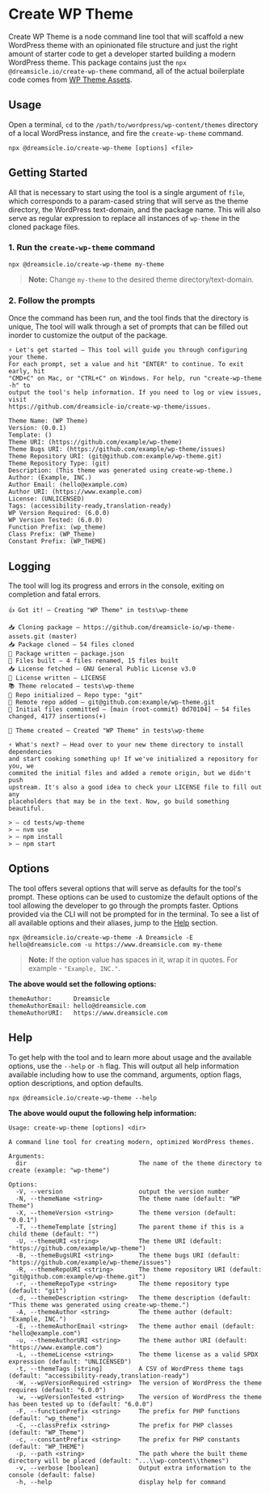 # Create WP Theme

Create WP Theme is a node command line tool that will scaffold a new WordPress theme with an opinionated file structure and just the right amount of starter code to get a developer started building a modern WordPress theme. This package contains just the `npx @dreamsicle.io/create-wp-theme` command, all of the actual boilerplate code comes from [WP Theme Assets](https://github.com/dreamsicle-io/wp-theme-assets).

## Usage

Open a terminal, `cd` to the `/path/to/wordpress/wp-content/themes` directory of a local WordPress instance, and fire the `create-wp-theme` command.

```shell 
npx @dreamsicle.io/create-wp-theme [options] <file>
```

## Getting Started

All that is necessary to start using the tool is a single argument of `file`, which corresponds to a param-cased string that will serve as the theme directory, the WordPress text-domain, and the package name. This will also serve as regular expression to replace all instances of `wp-theme` in the cloned package files.

### 1. Run the `create-wp-theme` command

```shell
npx @dreamsicle.io/create-wp-theme my-theme
```

> **Note:** Change `my-theme` to the desired theme directory/text-domain.

### 2. Follow the prompts

Once the command has been run, and the tool finds that the directory is unique, The tool will walk through a set of prompts that can be filled out inorder to customize the output of the package. 

```
⚡ Let's get started ― This tool will guide you through configuring your theme.
For each prompt, set a value and hit "ENTER" to continue. To exit early, hit
"CMD+C" on Mac, or "CTRL+C" on Windows. For help, run "create-wp-theme -h" to
output the tool's help information. If you need to log or view issues, visit
https://github.com/dreamsicle-io/create-wp-theme/issues.

Theme Name: (WP Theme)
Version: (0.0.1) 
Template: () 
Theme URI: (https://github.com/example/wp-theme) 
Theme Bugs URI: (https://github.com/example/wp-theme/issues) 
Theme Repository URI: (git@github.com:example/wp-theme.git) 
Theme Repository Type: (git) 
Description: (This theme was generated using create-wp-theme.) 
Author: (Example, INC.) 
Author Email: (hello@example.com) 
Author URI: (https://www.example.com) 
License: (UNLICENSED) 
Tags: (accessibility-ready,translation-ready) 
WP Version Required: (6.0.0) 
WP Version Tested: (6.0.0) 
Function Prefix: (wp_theme) 
Class Prefix: (WP_Theme) 
Constant Prefix: (WP_THEME)
```

## Logging

The tool will log its progress and errors in the console, exiting on completion and fatal errors.

```
👍 Got it! ― Creating "WP Theme" in tests\wp-theme

📥 Cloning package ― https://github.com/dreamsicle-io/wp-theme-assets.git (master)
📥 Package cloned ― 54 files cloned
🔨 Package written ― package.json
🔨 Files built ― 4 files renamed, 15 files built
📥 License fetched ― GNU General Public License v3.0
📄 License written ― LICENSE
📚 Theme relocated ― tests\wp-theme
📁 Repo initialized ― Repo type: "git"
🔗 Remote repo added ― git@github.com:example/wp-theme.git
💾 Initial files committed ― [main (root-commit) 0d70104] ― 54 files changed, 4177 insertions(+)

🚀 Theme created ― Created "WP Theme" in tests\wp-theme

⚡ What's next? ― Head over to your new theme directory to install dependencies
and start cooking something up! If we've initialized a repository for you, we
commited the initial files and added a remote origin, but we didn't push
upstream. It's also a good idea to check your LICENSE file to fill out any
placeholders that may be in the text. Now, go build something beautiful.

> ― cd tests/wp-theme
> ― nvm use
> ― npm install
> ― npm start
```

## Options

The tool offers several options that will serve as defaults for the tool's prompt. These options can be used to customize the default options of the tool allowing the developer to go through the prompts faster. Options provided via the CLI will not be prompted for in the terminal. To see a list of all available options and their aliases, jump to the [Help](#help) section.

```shell 
npx @dreamsicle.io/create-wp-theme -A Dreamsicle -E hello@dreamsicle.com -u https://www.dreamsicle.com my-theme
```

> **Note:** If the option value has spaces in it, wrap it in quotes. For example - `"Example, INC."`.

**The above would set the following options:**

```
themeAuthor:      Dreamsicle
themeAuthorEmail: hello@dreamsicle.com
themeAuthorURI:   https://www.dreamsicle.com
```

## Help 

To get help with the tool and to learn more about usage and the available options, use the `--help` or `-h` flag. This will output all help information available including how to use the command, arguments, option flags, option descriptions, and option defaults.

```shell
npx @dreamsicle.io/create-wp-theme --help
```

**The above would ouput the following help information:**

```
Usage: create-wp-theme [options] <dir>

A command line tool for creating modern, optimized WordPress themes.

Arguments:
  dir                               The name of the theme directory to create (example: "wp-theme")

Options:
  -V, --version                     output the version number
  -N, --themeName <string>          The theme name (default: "WP Theme")
  -X, --themeVersion <string>       The theme version (default: "0.0.1")
  -T, --themeTemplate [string]      The parent theme if this is a child theme (default: "")
  -U, --themeURI <string>           The theme URI (default: "https://github.com/example/wp-theme")
  -B, --themeBugsURI <string>       The theme bugs URI (default: "https://github.com/example/wp-theme/issues")
  -R, --themeRepoURI <string>       The theme repository URI (default: "git@github.com:example/wp-theme.git")
  -r, --themeRepoType <string>      The theme repository type (default: "git")
  -d, --themeDescription <string>   The theme description (default: "This theme was generated using create-wp-theme.")
  -A, --themeAuthor <string>        The theme author (default: "Example, INC.")
  -E, --themeAuthorEmail <string>   The theme author email (default: "hello@example.com")
  -u, --themeAuthorURI <string>     The theme author URI (default: "https://www.example.com")
  -L, --themeLicense <string>       The theme license as a valid SPDX expression (default: "UNLICENSED")
  -t, --themeTags [string]          A CSV of WordPress theme tags (default: "accessibility-ready,translation-ready")
  -W, --wpVersionRequired <string>  The version of WordPress the theme requires (default: "6.0.0")
  -w, --wpVersionTested <string>    The version of WordPress the theme has been tested up to (default: "6.0.0")
  -F, --functionPrefix <string>     The prefix for PHP functions (default: "wp_theme")
  -C, --classPrefix <string>        The prefix for PHP classes (default: "WP_Theme")
  -c, --constantPrefix <string>     The prefix for PHP constants (default: "WP_THEME")
  -p, --path <string>               The path where the built theme directory will be placed (default: "...\\wp-content\\themes")
  -v, --verbose [boolean]           Output extra information to the console (default: false)
  -h, --help                        display help for command
```

